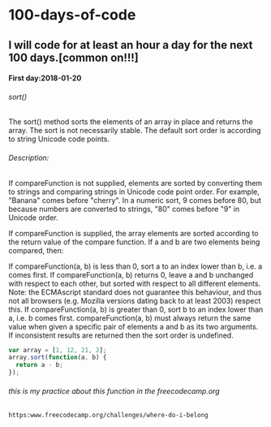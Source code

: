# 100-days-of-code
## I will code for at least an hour a day for the next 100 days.[common on!!!]

#### First day:2018-01-20
######  sort()
The sort() method sorts the elements of an array in place and returns the array. The sort is not necessarily stable. The default sort order is according to string Unicode code points.
###### Description:
If compareFunction is not supplied, elements are sorted by converting them to strings and comparing strings in Unicode code point order. For example, "Banana" comes before "cherry". In a numeric sort, 9 comes before 80, but because numbers are converted to strings, "80" comes before "9" in Unicode order.

If compareFunction is supplied, the array elements are sorted according to the return value of the compare function. If a and b are two elements being compared, then:

If compareFunction(a, b) is less than 0, sort a to an index lower than b, i.e. a comes first.
If compareFunction(a, b) returns 0, leave a and b unchanged with respect to each other, but sorted with respect to all different elements. Note: the ECMAscript standard does not guarantee this behaviour, and thus not all browsers (e.g. Mozilla versions dating back to at least 2003) respect this.
If compareFunction(a, b) is greater than 0, sort b to an index lower than a, i.e. b comes first.
compareFunction(a, b) must always return the same value when given a specific pair of elements a and b as its two arguments. If inconsistent results are returned then the sort order is undefined.
```js
var array = [1, 12, 21, 2];
array.sort(function(a, b) {
  return a - b;
});
```
###### this is my practice about this function in the freecodecamp.org
```html
https:www.freecodecamp.org/challenges/where-do-i-belong
```
